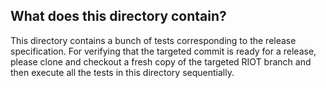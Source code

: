 ## What does this directory contain?

This directory contains a bunch of tests corresponding to the release
specification. For verifying that the targeted commit is ready for a release,
please clone and checkout a fresh copy of the targeted RIOT branch and then
execute all the tests in this directory sequentially.
